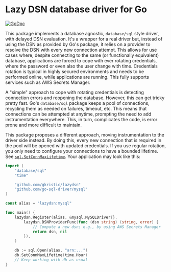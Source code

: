 Lazy DSN database driver for Go
===============================

[![GoDoc](https://godoc.org/github.com/gkristic/lazydsn?status.svg)](https://godoc.org/github.com/gkristic/lazydsn)

This package implements a database agnostic, `database/sql` style driver, with
delayed DSN evaluation. It's a wrapper for a real driver but, instead of using
the DSN as provided by Go's package, it relies on a provider to resolve the
DSN with every new connection attempt. This allows for use cases where, despite
connecting to the same (or functionally equivalent) database, applications are
forced to cope with ever rotating credentials, where the password or even also
the user change with time. Credentials rotation is typical in highly secured
environments and needs to be performed online, while applications are running.
This fully supports services such as AWS Secrets Manager.

A "simple" approach to cope with rotating credentials is detecting connection
errors and reopening the database. However, this can get tricky pretty fast.
Go's `database/sql` package keeps a pool of connections, recycling them as
needed on failures, timeout, etc. This means that connections can be attempted
at anytime, prompting the need to add instrumentation everywhere. This, in
turn, complicates the code, is error prone and more difficult to maintain.

This package proposes a different approach, moving instrumentation to the
driver side instead. By doing this, every new connection that is required in
the pool will be opened with updated credentials. If you use regular rotation,
you only need to configure your connections to have a bounded lifetime. See
[`sql.SetConnMaxLifetime`][conn-lifetime]. Your application may look like this:

```go
import (
	"database/sql"
	"time"

	"github.com/gkristic/lazydsn"
	"github.com/go-sql-driver/mysql"
)

const alias = "lazydsn:mysql"

func main() {
	lazydsn.Register(alias, &mysql.MySQLDriver{},
		lazydsn.DSNProviderFunc(func (dsn string) (string, error) {
			// Compute a new dsn; e.g., by using AWS Secrets Manager
			return dsn, nil
		}),
	)

	db := sql.Open(alias, "arn:...")
	db.SetConnMaxLifetime(time.Hour)
	// Keep working with db as usual
}
```

[conn-lifetime]: https://golang.org/pkg/database/sql/#DB.SetConnMaxLifetime
